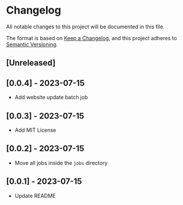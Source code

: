 # Changelog

All notable changes to this project will be documented in this file.

The format is based on [Keep a Changelog](https://keepachangelog.com/en/1.0.0/),
and this project adheres to [Semantic Versioning](https://semver.org/spec/v2.0.0.html).

## [Unreleased]

## [0.0.4] - 2023-07-15
- Add website update batch job

## [0.0.3] - 2023-07-15
- Add MIT License

## [0.0.2] - 2023-07-15
- Move all jobs inside the `jobs` directory

## [0.0.1] - 2023-07-15
- Update README
